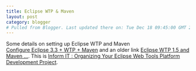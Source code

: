 ```yaml
---
title: Eclipse WTP & Maven
layout: post
category: blogger
# Pulled from Blogger. Last updated there on: Tue Dec 18 09:45:00 GMT 2007
---
```

Some details on setting up Eclipse WTP and Maven <br /><a href="http://www.jroller.com/JOKe/"> Configure Eclipse 3.3 + WTP + Maven</a> and an older link <a href="http://www.octonary.com/blog/?p=33">Eclipse WTP 1.5 and Maven …</a>. This is <a href="http://www.informit.com/articles/article.aspx?p=759232&seqNum=1">Inform IT : Organizing Your Eclipse Web Tools Platform Development Project</a>.
